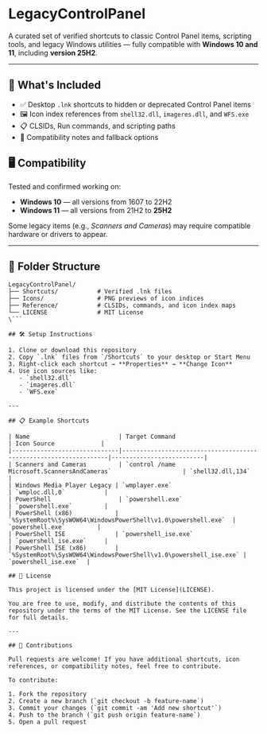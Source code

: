 # LegacyControlPanel

A curated set of verified shortcuts to classic Control Panel items, scripting tools, and legacy Windows utilities — fully compatible with **Windows 10 and 11**, including **version 25H2**.

---

## 🧭 What's Included

- ✅ Desktop `.lnk` shortcuts to hidden or deprecated Control Panel items  
- 🖼️ Icon index references from `shell32.dll`, `imageres.dll`, and `WFS.exe`  
- 📋 CLSIDs, Run commands, and scripting paths  
- 🧠 Compatibility notes and fallback options  

## 🖥️ Compatibility

Tested and confirmed working on:

- **Windows 10** — all versions from 1607 to 22H2  
- **Windows 11** — all versions from 21H2 to **25H2**  

Some legacy items (e.g., *Scanners and Cameras*) may require compatible hardware or drivers to appear.

---

## 📂 Folder Structure

```\
LegacyControlPanel/
├── Shortcuts/           # Verified .lnk files
├── Icons/               # PNG previews of icon indices
├── Reference/           # CLSIDs, commands, and icon index maps
└── LICENSE              # MIT License
\```

## 🛠️ Setup Instructions

1. Clone or download this repository  
2. Copy `.lnk` files from `/Shortcuts` to your desktop or Start Menu  
3. Right-click each shortcut → **Properties** → **Change Icon**  
4. Use icon sources like:
   - `shell32.dll`
   - `imageres.dll`
   - `WFS.exe`

---

## 📋 Example Shortcuts

| Name                         | Target Command                                                  | Icon Source             |
|------------------------------|------------------------------------------------------------------|--------------------------|
| Scanners and Cameras         | `control /name Microsoft.ScannersAndCameras`                    | `shell32.dll,134`        |
| Windows Media Player Legacy | `wmplayer.exe`                                                  | `wmploc.dll,0`           |
| PowerShell                   | `powershell.exe`                                                | `powershell.exe`         |
| PowerShell (x86)            | `%SystemRoot%\SysWOW64\WindowsPowerShell\v1.0\powershell.exe`  | `powershell.exe`         |
| PowerShell ISE              | `powershell_ise.exe`                                            | `powershell_ise.exe`     |
| PowerShell ISE (x86)        | `%SystemRoot%\SysWOW64\WindowsPowerShell\v1.0\powershell_ise.exe` | `powershell_ise.exe`  |

## 📄 License

This project is licensed under the [MIT License](LICENSE).

You are free to use, modify, and distribute the contents of this repository under the terms of the MIT License. See the LICENSE file for full details.

---

## 🙌 Contributions

Pull requests are welcome! If you have additional shortcuts, icon references, or compatibility notes, feel free to contribute.

To contribute:

1. Fork the repository  
2. Create a new branch (`git checkout -b feature-name`)  
3. Commit your changes (`git commit -am 'Add new shortcut'`)  
4. Push to the branch (`git push origin feature-name`)  
5. Open a pull request
